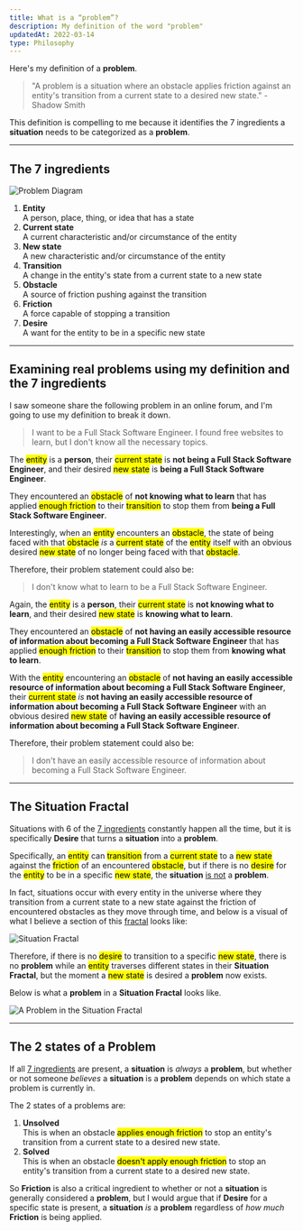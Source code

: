```yaml
---
title: What is a “problem”?
description: My definition of the word "problem"
updatedAt: 2022-03-14
type: Philosophy
---
```


Here's my definition of a **problem**.

> "A problem is a situation where an obstacle applies friction against an entity's transition from a current state to a desired new state." - Shadow Smith

This definition is compelling to me because it identifies the 7 ingredients a **situation** needs to be categorized as a **problem**.

---

## The 7 ingredients

![Problem Diagram](/img/what-is-a-problem/problem-diagram.svg "Problem Diagram")

1. **Entity** <br>A person, place, thing, or idea that has a state
2. **Current state** <br>A current characteristic and/or circumstance of the entity
3. **New state** <br>A new characteristic and/or circumstance of the entity
4. **Transition** <br>A change in the entity's state from a current state to a new state
5. **Obstacle** <br>A source of friction pushing against the transition
6. **Friction** <br>A force capable of stopping a transition
7. **Desire** <br>A want for the entity to be in a specific new state

---

## Examining real problems using my definition and the 7 ingredients

I saw someone share the following problem in an online forum, and I'm going to use my definition to break it down.

> I want to be a Full Stack Software Engineer. I found free websites to learn, but I don't know all the necessary topics.

The <mark>entity</mark> is a **person**, their <mark>current state</mark> is **not being a Full Stack Software Engineer**, and their desired <mark>new state</mark> is **being a Full Stack Software Engineer**.

They encountered an <mark>obstacle</mark> of **not knowing what to learn** that has applied <mark>enough friction</mark> to their <mark>transition</mark> to stop them from **being a Full Stack Software Engineer**.

Interestingly, when an <mark>entity</mark> encounters an <mark>obstacle</mark>, the state of being faced with that <mark>obstacle</mark> _is_ a <mark>current state</mark> of the <mark>entity</mark> itself with an obvious desired <mark>new state</mark> of no longer being faced with that <mark>obstacle</mark>.

Therefore, their problem statement could also be:

> I don't know what to learn to be a Full Stack Software Engineer.

Again, the <mark>entity</mark> is a **person**, their <mark>current state</mark> is **not knowing what to learn**, and their desired <mark>new state</mark> is **knowing what to learn**.

They encountered an <mark>obstacle</mark> of **not having an easily accessible resource of information about becoming a Full Stack Software Engineer** that has applied <mark>enough friction</mark> to their <mark>transition</mark> to stop them from **knowing what to learn**.

With the <mark>entity</mark> encountering an <mark>obstacle</mark> of **not having an easily accessible resource of information about becoming a Full Stack Software Engineer**, their <mark>current state</mark> _is_ **not having an easily accessible resource of information about becoming a Full Stack Software Engineer** with an obvious desired <mark>new state</mark> of **having an easily accessible resource of information about becoming a Full Stack Software Engineer**.

Therefore, their problem statement could also be:

> I don't have an easily accessible resource of information about becoming a Full Stack Software Engineer.

---

## The Situation Fractal

Situations with 6 of the [7 ingredients](#the-7-ingredients) constantly happen all the time, but it is specifically **Desire** that turns a **situation** into a **problem**.

Specifically, an <mark>entity</mark> can <mark>transition</mark> from a <mark>current state</mark> to a <mark>new state</mark> against the <mark>friction</mark> of an encountered <mark>obstacle</mark>, but if there is no <mark>desire</mark> for the <mark>entity</mark> to be in a specific <mark>new state</mark>, the **situation** <u>is not</u> a **problem**.

In fact, situations occur with every entity in the universe where they transition from a current state to a new state against the friction of encountered obstacles as they move through time, and below is a visual of what I believe a section of this [fractal](https://www.merriam-webster.com/dictionary/fractal) looks like:

![Situation Fractal](/img/what-is-a-problem/situation-fractal.svg "Situation Fractal")

Therefore, if there is no <mark>desire</mark> to transition to a specific <mark>new state</mark>, there is no **problem** while an <mark>entity</mark> traverses different states in their **Situation Fractal**, but the moment a <mark>new state</mark> is desired a **problem** now exists.

Below is what a **problem** in a **Situation Fractal** looks like.

![A Problem in the Situation Fractal](/img/what-is-a-problem/a-problem-in-the-situation-fractal.svg "A Problem in the Situation Fractal")

---

## The 2 states of a Problem

If all [7 ingredients](#the-7-ingredients) are present, a **situation** is _always_ a **problem**, but whether or not someone _believes_ a **situation** is a **problem** depends on which state a problem is currently in.

The 2 states of a problems are:

1. **Unsolved** <br>This is when an obstacle <mark>applies enough friction</mark> to stop an entity's transition from a current state to a desired new state.
2. **Solved** <br>This is when an obstacle <mark>doesn't apply enough friction</mark> to stop an entity's transition from a current state to a desired new state.

So **Friction** is also a critical ingredient to whether or not a **situation** is generally considered a **problem**, but I would argue that if **Desire** for a specific state is present, a **situation** _is_ a **problem** regardless of _how much_ **Friction** is being applied.
